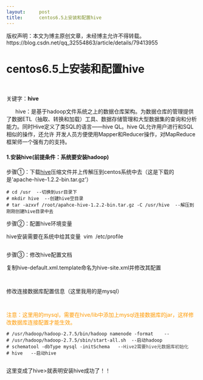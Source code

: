 ```yaml
---
layout:     post
title:      centos6.5上安装和配置hive
---
```

<div id="article_content" class="article_content clearfix csdn-tracking-statistics" data-pid="blog" data-mod="popu_307" data-dsm="post">
								<div class="article-copyright">
					版权声明：本文为博主原创文章，未经博主允许不得转载。					https://blog.csdn.net/qq_32554863/article/details/79413955				</div>
								            <link rel="stylesheet" href="https://csdnimg.cn/release/phoenix/template/css/ck_htmledit_views-f76675cdea.css">
						<div class="htmledit_views" id="content_views">
                <h1>centos6.5上安装和配置hive<br></h1><div><br></div><p>关键字：<strong>hive</strong></p><p>      hive：是基于hadoop文件系统之上的数据仓库架构。为数据仓库的管理提供了数据ETL（抽取、转换和加载）工具、数据存储管理和大型数据集的查询和分析能力。同时Hive定义了类SQL的语言——hive QL。hive QL允许用户进行和SQL相似的操作，还允许 开发人员方便使用Mapper和Reducer操作，对MapReduce框架师一个强有力的支持。</p><p></p><h4>1.安装hive(前提条件：系统要安装hadoop)</h4><p>步骤①：<span style="background-color:rgb(255,255,255);">下载<a href="https://mirrors.tuna.tsinghua.edu.cn/apache/hive/" rel="nofollow">hive</a></span><span style="background-color:rgb(255,255,255);">压缩文件并上传解压到centos系统中去（这是下载的是'apache-hive-1.2.2-bin.tar.gz'）</span></p><pre><code class="language-html"># cd /usr  --切换到usr目录下  
# mkdir hive  --创建hive空目录                                                
# tar -azxvf /root/apahce-hive-1.2.2-bin.tar.gz -C /usr/hive  --解压到刚刚创建hive目录中去  </code></pre><p><span style="background-color:rgb(255,255,255);">步骤②：配置hive环境变量</span></p><p><span style="background-color:rgb(255,255,255);">hive安装需要在系统中给其变量  vim  /etc/profile</span></p><p><img src="https://img-blog.csdn.net/20180305172540180" alt=""><br></p><p>步骤③：修改hive配置文档</p><p>复制hive-default.xml.template命名为hive-site.xml并修改其配置</p><p><img src="https://img-blog.csdn.net/20180305173351305" alt=""><br></p><p><img src="https://img-blog.csdn.net/20180305174718406" alt=""><br></p><p>修改连接数据库配置信息（这里我用的是mysql）</p><p><img src="https://img-blog.csdn.net/20180306091940537?watermark/2/text/aHR0cDovL2Jsb2cuY3Nkbi5uZXQvcXFfMzI1NTQ4NjM=/font/5a6L5L2T/fontsize/400/fill/I0JBQkFCMA==/dissolve/70" alt=""><br></p><p><img src="https://img-blog.csdn.net/20180306092023497?watermark/2/text/aHR0cDovL2Jsb2cuY3Nkbi5uZXQvcXFfMzI1NTQ4NjM=/font/5a6L5L2T/fontsize/400/fill/I0JBQkFCMA==/dissolve/70" alt=""><br></p><p><span style="color:#ff9900;">注意：这里用的mysql，需要在hive/lib中添加上mysql连接数据库的jar，这样修改数据库连接配置才能生效。</span></p><pre><code class="language-html"># /usr/hadoop/hadoop-2.7.5/bin/hadoop namenode -format    --
# /usr/hadoop/hadoop-2.7.5/sbin/start-all.sh  --启动hadoop
# <span style="background-color:rgb(255,255,255);">schematool -dbType mysql -initSchema   --<span style="color:rgb(63,63,63);background-color:rgb(255,255,255);">Hive2需要hive元数据库初始化</span></span>
# hive   --启动hive</code></pre><img src="https://img-blog.csdn.net/20180306110014878?watermark/2/text/aHR0cDovL2Jsb2cuY3Nkbi5uZXQvcXFfMzI1NTQ4NjM=/font/5a6L5L2T/fontsize/400/fill/I0JBQkFCMA==/dissolve/70" alt=""><br><p>这里变成了hive&gt;就表明安装hive成功了！！</p>            </div>
                </div>
